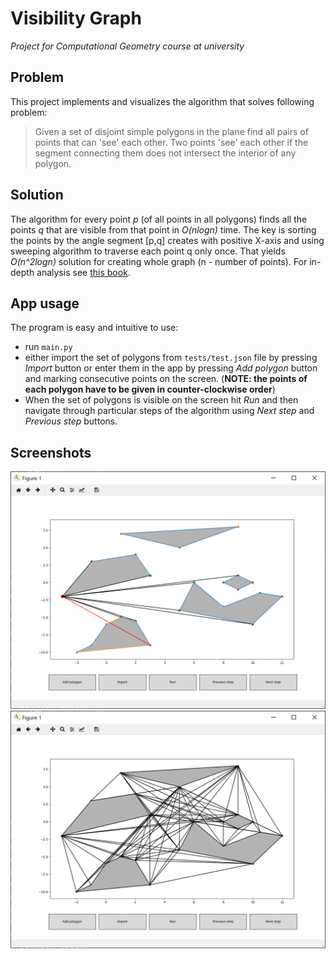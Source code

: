 # Visibility Graph
*Project for Computational Geometry course at university*


## Problem
This project implements and visualizes the algorithm that solves following problem:
> Given a set of disjoint simple polygons in the plane find all pairs of points that can 'see' each other.
> Two points 'see' each other if the segment connecting them does not intersect the interior of any polygon.

## Solution
The algorithm for every point *p* (of all points in all polygons) finds all the points *q* that are visible from that point in *O(nlogn)* time. The key is sorting the points by the angle segment [p,q] creates with positive X-axis and using sweeping algorithm to traverse each point q only once. That yields *O(n^2logn)* solution for creating whole graph (n - number of points).
For in-depth analysis see [this book](https://books.google.pl/books/about/Computational_Geometry.html?id=_vAxRFQcNA8C&redir_esc=y).

## App usage
The program is easy and intuitive to use:
* run `main.py`
* either import the set of polygons from `tests/test.json` file by pressing *Import* button or enter them in the app by pressing *Add polygon* button and marking consecutive points on the screen. (__NOTE: the points of each polygon have to be given in counter-clockwise order__)
* When the set of polygons is visible on the screen hit *Run* and then navigate through particular steps of the algorithm using *Next step* and *Previous step* buttons.

## Screenshots
![Algorithm in work](https://github.com/Mozarek/VisibilityGraph/blob/master/presentation/screenshot1.PNG)
![Final results](https://github.com/Mozarek/VisibilityGraph/blob/master/presentation/screenshot2.PNG)
